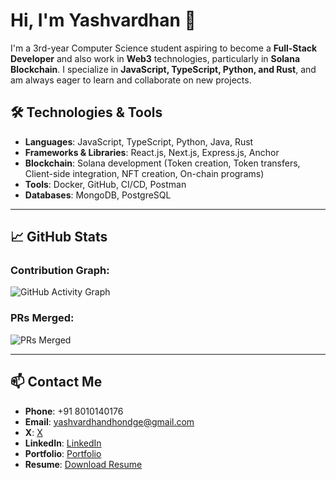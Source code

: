 # Hi, I'm Yashvardhan 👋

I'm a 3rd-year Computer Science student aspiring to become a **Full-Stack Developer** and also work in **Web3** technologies, particularly in **Solana Blockchain**. I specialize in **JavaScript, TypeScript, Python, and Rust**, and am always eager to learn and collaborate on new projects.

## 🛠️ Technologies & Tools

- **Languages**: JavaScript, TypeScript, Python, Java, Rust
- **Frameworks & Libraries**: React.js, Next.js, Express.js, Anchor
- **Blockchain**: Solana development (Token creation, Token transfers, Client-side integration, NFT creation, On-chain programs)
- **Tools**: Docker, GitHub, CI/CD, Postman
- **Databases**: MongoDB, PostgreSQL

---

## 📈 GitHub Stats

### Contribution Graph:
![GitHub Activity Graph](https://github-readme-activity-graph.cyclic.app/graph?username=Yashvardhandhondge&theme=dracula)

### PRs Merged:
![PRs Merged](https://img.shields.io/github/issues-pr-closed/Yashvardhandhondge)

---

## 📫 Contact Me

- **Phone**: +91 8010140176
- **Email**: yashvardhandhondge@gmail.com
- **X**: [X](https://x.com/yashvardhandho3)
- **LinkedIn**: [LinkedIn](https://www.linkedin.com/in/yashvardhan-dhondge-0b9857296/)
- **Portfolio**: [Portfolio](https://www.yashvardhandhondge.tech/)
- **Resume**: [Download Resume](https://drive.google.com/file/d/1PeLGJUysbwjtWOPifFS1Mt-X4DHLjrFw/view)
